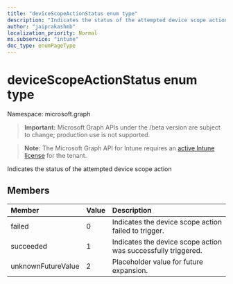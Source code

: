 ```yaml
---
title: "deviceScopeActionStatus enum type"
description: "Indicates the status of the attempted device scope action"
author: "jaiprakashmb"
localization_priority: Normal
ms.subservice: "intune"
doc_type: enumPageType
---
```


# deviceScopeActionStatus enum type

Namespace: microsoft.graph
> **Important:** Microsoft Graph APIs under the /beta version are subject to change; production use is not supported.

> **Note:** The Microsoft Graph API for Intune requires an [active Intune license](https://go.microsoft.com/fwlink/?linkid=839381) for the tenant.


Indicates the status of the attempted device scope action

## Members
|Member|Value|Description|
|:---|:---|:---|
|failed|0|Indicates the device scope action failed to trigger.|
|succeeded|1|Indicates the device scope action was successfully triggered.|
|unknownFutureValue|2|Placeholder value for future expansion.|
